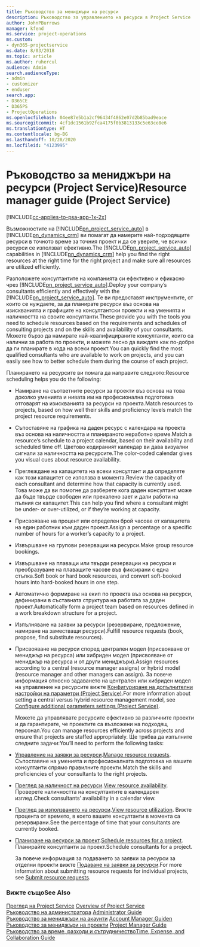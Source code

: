 ```yaml
---
title: Ръководство за мениджъри на ресурси
description: Ръководство за управлението на ресурси в Project Service
author: JohnPBurrows
manager: kfend
ms.service: project-operations
ms.custom:
- dyn365-projectservice
ms.date: 8/03/2018
ms.topic: article
ms.author: ruhercul
audience: Admin
search.audienceType:
- admin
- customizer
- enduser
search.app:
- D365CE
- D365PS
- ProjectOperations
ms.openlocfilehash: 04ee87e5b1a2cf96434f4862e07d2b85bad9eace
ms.sourcegitcommit: 4cf1dc1561b92fca4175f0b3813133c5e63ce8e6
ms.translationtype: HT
ms.contentlocale: bg-BG
ms.lasthandoff: 10/28/2020
ms.locfileid: "4123995"
---
```

# <a name="resource-manager-guide-project-service"></a><span data-ttu-id="f33a2-103">Ръководство за мениджъри на ресурси (Project Service)</span><span class="sxs-lookup"><span data-stu-id="f33a2-103">Resource manager guide (Project Service)</span></span>

[!INCLUDE[cc-applies-to-psa-app-1x-2x](../includes/cc-applies-to-psa-app-1x-2x.md)]

<span data-ttu-id="f33a2-104">Възможностите на [!INCLUDE[pn_project_service_auto](../includes/pn-project-service-auto.md)] в [!INCLUDE[pn_dynamics_crm](../includes/pn-dynamics-crm.md)] ви помагат да намерите най-подходящите ресурси в точното време за точния проект и да се уверите, че всички ресурси се използват ефективно.</span><span class="sxs-lookup"><span data-stu-id="f33a2-104">The [!INCLUDE[pn_project_service_auto](../includes/pn-project-service-auto.md)] capabilities in [!INCLUDE[pn_dynamics_crm](../includes/pn-dynamics-crm.md)] help you find the right resources at the right time for the right project and make sure all resources are utilized efficiently.</span></span>  
  
 <span data-ttu-id="f33a2-105">Разположете консултантите на компанията си ефективно и ефикасно чрез [!INCLUDE[pn_project_service_auto](../includes/pn-project-service-auto.md)].</span><span class="sxs-lookup"><span data-stu-id="f33a2-105">Deploy your company’s consultants efficiently and effectively with the [!INCLUDE[pn_project_service_auto](../includes/pn-project-service-auto.md)].</span></span> <span data-ttu-id="f33a2-106">Те ви предоставят инструментите, от които се нуждаете, за да планирате ресурси въз основа на изискванията и графиците на консултантски проекти и на уменията и наличността на своите консултанти.</span><span class="sxs-lookup"><span data-stu-id="f33a2-106">These provide you with the tools you need to schedule resources based on the requirements and schedules of consulting projects and on the skills and availability of your consultants.</span></span> <span data-ttu-id="f33a2-107">Можете бързо да намирате най-квалифицираните консултанти, които са налични за работа по проекти, и можете лесно да виждате как по-добре да ги планирате в хода на всеки проект.</span><span class="sxs-lookup"><span data-stu-id="f33a2-107">You can quickly find the most qualified consultants who are available to work on projects, and you can easily see how to better schedule them during the course of each project.</span></span>  
  
 <span data-ttu-id="f33a2-108">Планирането на ресурсите ви помага да направите следното:</span><span class="sxs-lookup"><span data-stu-id="f33a2-108">Resource scheduling helps you do the following:</span></span>  
  
- <span data-ttu-id="f33a2-109">Намиране на съответните ресурси за проекти въз основа на това доколко уменията и нивата им на професионална подготовка отговарят на изискванията за ресурси на проекта.</span><span class="sxs-lookup"><span data-stu-id="f33a2-109">Match resources to projects, based on how well their skills and proficiency levels match the project resource requirements.</span></span>  
  
- <span data-ttu-id="f33a2-110">Съпоставяне на графика на даден ресурс с календара на проекта въз основа на наличността и планираното неработно време.</span><span class="sxs-lookup"><span data-stu-id="f33a2-110">Match a resource’s schedule to a project calendar, based on their availability and scheduled time off.</span></span> <span data-ttu-id="f33a2-111">Цветово кодираният календар ви дава визуални сигнали за наличността на ресурсите.</span><span class="sxs-lookup"><span data-stu-id="f33a2-111">The color-coded calendar gives you visual cues about resource availability.</span></span>  
  
- <span data-ttu-id="f33a2-112">Преглеждане на капацитета на всеки консултант и да определяте как този капацитет се използва в момента.</span><span class="sxs-lookup"><span data-stu-id="f33a2-112">Review the capacity of each consultant and determine how that capacity is currently used.</span></span> <span data-ttu-id="f33a2-113">Това може да ви помогне да разберете кога даден консултант може да бъде твърде свободен или прекалено зает и дали работи на пълния си капацитет.</span><span class="sxs-lookup"><span data-stu-id="f33a2-113">This can help you find where a consultant might be under- or over-utilized, or if they’re working at capacity.</span></span>  
  
- <span data-ttu-id="f33a2-114">Присвояване на процент или определен брой часове от капацитета на един работник към даден проект.</span><span class="sxs-lookup"><span data-stu-id="f33a2-114">Assign a percentage or a specific number of hours for a worker’s capacity to a project.</span></span>  
  
- <span data-ttu-id="f33a2-115">Извършване на групови резервации на ресурси.</span><span class="sxs-lookup"><span data-stu-id="f33a2-115">Make group resource bookings.</span></span>  
  
- <span data-ttu-id="f33a2-116">Извършване на плаващи или твърди резервации на ресурси и преобразуване на плаващите часове във фиксирани с една стъпка.</span><span class="sxs-lookup"><span data-stu-id="f33a2-116">Soft book or hard book resources, and convert soft-booked hours into hard-booked hours in one step.</span></span>  
  
- <span data-ttu-id="f33a2-117">Автоматично формиране на екип по проекта въз основа на ресурси, дефинирани в съставната структура на работата за даден проект.</span><span class="sxs-lookup"><span data-stu-id="f33a2-117">Automatically form a project team based on resources defined in a work breakdown structure for a project.</span></span>  
  
- <span data-ttu-id="f33a2-118">Изпълняване на заявки за ресурси (резервиране, предложение, намиране на заместващи ресурси).</span><span class="sxs-lookup"><span data-stu-id="f33a2-118">Fulfill resource requests (book, propose, find substitute resources).</span></span>  
  
- <span data-ttu-id="f33a2-119">Присвояване на ресурси според централен модел (присвояване от мениджър на ресурса) или хибриден модел (присвояване от мениджър на ресурса и от други мениджъри).</span><span class="sxs-lookup"><span data-stu-id="f33a2-119">Assign resources according to a central (resource manager assigns) or hybrid model (resource manager and other managers can assign).</span></span> <span data-ttu-id="f33a2-120">За повече информация относно задаването на централен или хибриден модел на управление на ресурсите вижте [Конфигуриране на допълнителни настройки на параметри (Project Service)](../psa/configure-additional-parameters-settings.md).</span><span class="sxs-lookup"><span data-stu-id="f33a2-120">For more information about setting a central versus hybrid resource management model, see [Configure additional parameters settings (Project Service)](../psa/configure-additional-parameters-settings.md).</span></span>  
  
  <span data-ttu-id="f33a2-121">Можете да управлявате ресурсите ефективно за различните проекти и да гарантирате, че проектите са възложени на подходящ персонал.</span><span class="sxs-lookup"><span data-stu-id="f33a2-121">You can manage resources efficiently across projects and ensure that projects are staffed appropriately.</span></span> <span data-ttu-id="f33a2-122">Ще трябва да изпълните следните задачи:</span><span class="sxs-lookup"><span data-stu-id="f33a2-122">You’ll need to perform the following tasks:</span></span>  
  
- <span data-ttu-id="f33a2-123">[Управление на заявки за ресурси](../psa/manage-resource-requests.md).</span><span class="sxs-lookup"><span data-stu-id="f33a2-123">[Manage resource requests](../psa/manage-resource-requests.md).</span></span> <span data-ttu-id="f33a2-124">Съпоставяне на уменията и професионалната подготовка на вашите консултанти спрямо правилните проекти.</span><span class="sxs-lookup"><span data-stu-id="f33a2-124">Match the skills and proficiencies of your consultants to the right projects.</span></span>  
  
- <span data-ttu-id="f33a2-125">[Преглед за наличност на ресурси](../psa/view-resource-availability.md).</span><span class="sxs-lookup"><span data-stu-id="f33a2-125">[View resource availability](../psa/view-resource-availability.md).</span></span> <span data-ttu-id="f33a2-126">Проверете наличността на консултантите в календарен изглед.</span><span class="sxs-lookup"><span data-stu-id="f33a2-126">Check consultants’ availability in a calendar view.</span></span>  
  
- <span data-ttu-id="f33a2-127">[Преглед за използването на ресурси](../psa/view-resource-utilization.md).</span><span class="sxs-lookup"><span data-stu-id="f33a2-127">[View resource utilization](../psa/view-resource-utilization.md).</span></span> <span data-ttu-id="f33a2-128">Вижте процента от времето, в което вашите консултанти в момента са резервирани.</span><span class="sxs-lookup"><span data-stu-id="f33a2-128">See the percentage of time that your consultants are currently booked.</span></span>  
  
- <span data-ttu-id="f33a2-129">[Планиране на ресурси за проект](../psa/schedule-resources-project.md).</span><span class="sxs-lookup"><span data-stu-id="f33a2-129">[Schedule resources for a project](../psa/schedule-resources-project.md).</span></span> <span data-ttu-id="f33a2-130">Планирайте консултанти за проект.</span><span class="sxs-lookup"><span data-stu-id="f33a2-130">Schedule consultants for a project.</span></span>  
  
  <span data-ttu-id="f33a2-131">За повече информация за подаването за заявки за ресурси за отделни проекти вижте [Подаване на заявки за ресурси](../psa/submit-resource-requests.md).</span><span class="sxs-lookup"><span data-stu-id="f33a2-131">For more information about submitting resource requests for individual projects, see [Submit resource requests](../psa/submit-resource-requests.md).</span></span>  
  
### <a name="see-also"></a><span data-ttu-id="f33a2-132">Вижте също</span><span class="sxs-lookup"><span data-stu-id="f33a2-132">See Also</span></span>  
 <span data-ttu-id="f33a2-133">[Преглед на Project Service](../psa/overview.md) </span><span class="sxs-lookup"><span data-stu-id="f33a2-133">[Overview of Project Service](../psa/overview.md) </span></span>  
 <span data-ttu-id="f33a2-134">[Ръководство на администратора](../psa/admin-guide.md) </span><span class="sxs-lookup"><span data-stu-id="f33a2-134">[Administrator Guide](../psa/admin-guide.md) </span></span>  
 <span data-ttu-id="f33a2-135">[Ръководство за мениджъри на акаунти](../psa/account-manager-guide.md) </span><span class="sxs-lookup"><span data-stu-id="f33a2-135">[Account Manager Guiden](../psa/account-manager-guide.md) </span></span>  
 <span data-ttu-id="f33a2-136">[Ръководство за мениджъри на проекти](../psa/project-manager-guide.md) </span><span class="sxs-lookup"><span data-stu-id="f33a2-136">[Project Manager Guide](../psa/project-manager-guide.md) </span></span>  
 [<span data-ttu-id="f33a2-137">Ръководство за време, разходи и сътрудничество</span><span class="sxs-lookup"><span data-stu-id="f33a2-137">Time, Expense, and Collaboration Guide</span></span>](../psa/time-expense-collaboration-guide.md)
